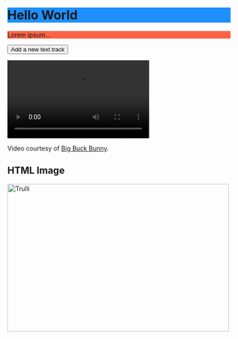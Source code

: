
<!DOCTYPE html>
<h1 style="background-color:DodgerBlue;">Hello World</h1>
<p style="background-color:Tomato;">Lorem ipsum...</p>
<html>
<!DOCTYPE html> 
<html> 
<body> 

<button onclick="myFunction()" type="button">Add a new text track</button><br>
 
<video id="video1" width="320" height="176" controls="controls">
  <source src="mov_bbb.mp4" type="video/mp4">
  <source src="mov_bbb.ogg" type="video/ogg">
  Your browser does not support HTML5 video.
</video>

<script>
var vid = document.getElementById("video1");

function myFunction() { 
  var text1 = vid.addTextTrack("caption");
  text1.addCue(new TextTrackCue("Test text", 01.000, 04.000, "", "", "", true));
} 
</script> 

<p>Video courtesy of <a href="https://www.bigbuckbunny.org/" target="_blank">Big Buck Bunny</a>.</p>

</body> 
</html>

<body>

<h2>HTML Image</h2>
<img src="pic_trulli.jpg" alt="Trulli" width="500" height="333">

</body>
</html>




</body>
</html>
